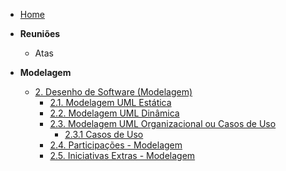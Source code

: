 <!-- docs/_sidebar.md -->

- [Home](/)

- **Reuniões**
  - Atas

- **Modelagem**
  - [2. Desenho de Software (Modelagem)](/Modelagem/index.md)
    - [2.1. Modelagem UML Estática](/Modelagem/ModelagemEstatica/index.md)
    - [2.2. Modelagem UML Dinâmica](/Modelagem/ModelagemDinamica/index.md)
    - [2.3. Modelagem UML Organizacional ou Casos de Uso](/Modelagem/ModelagemOrganizacionalCasosDeUso/index.md)
      - [2.3.1 Casos de Uso](/Modelagem/ModelagemOrganizacionalCasosDeUso/casodeuso.md)
    - [2.4. Participações - Modelagem](/Modelagem/2.4.ParticipacoesModelagem.md)
    - [2.5. Iniciativas Extras - Modelagem](/Modelagem/2.5.IniciativasExtras.md)
